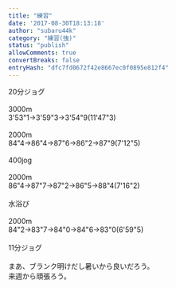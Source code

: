 ```yaml
---
title: "練習"
date: '2017-08-30T18:13:18'
author: "subaru44k"
category: "練習(強)"
status: "publish"
allowComments: true
convertBreaks: false
entryHash: "dfc7fd0672f42e8667ec0f0895e812f4"
---
```

20分ジョグ<br>
<br>
3000m<br>
3'53"1→3'59"3→3'54"9(11'47"3)<br>
<br>
2000m<br>
84"4→86"4→87"6→86"2→87"9(7'12"5)<br>
<br>
400jog<br>
<br>
2000m<br>
86"4→87"7→87"2→86"5→88"4(7'16"2)<br>
<br>
水浴び<br>
<br>
2000m<br>
84"2→83"7→84"0→84"6→83"0(6'59"5)<br>
<br>
11分ジョグ<br>
<br>
まあ、ブランク明けだし暑いから良いだろう。<br>
来週から頑張ろう。
